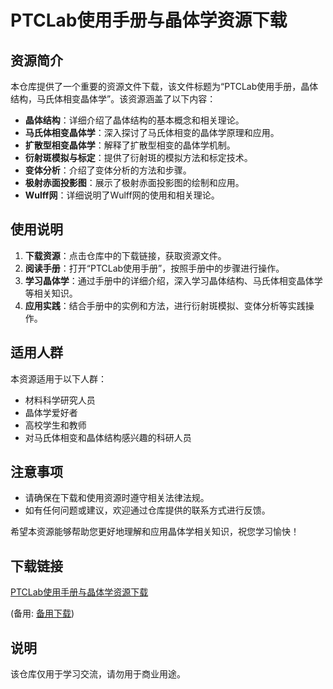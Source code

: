 # PTCLab使用手册与晶体学资源下载

## 资源简介

本仓库提供了一个重要的资源文件下载，该文件标题为“PTCLab使用手册，晶体结构，马氏体相变晶体学”。该资源涵盖了以下内容：

- **晶体结构**：详细介绍了晶体结构的基本概念和相关理论。
- **马氏体相变晶体学**：深入探讨了马氏体相变的晶体学原理和应用。
- **扩散型相变晶体学**：解释了扩散型相变的晶体学机制。
- **衍射斑模拟与标定**：提供了衍射斑的模拟方法和标定技术。
- **变体分析**：介绍了变体分析的方法和步骤。
- **极射赤面投影图**：展示了极射赤面投影图的绘制和应用。
- **Wulff网**：详细说明了Wulff网的使用和相关理论。

## 使用说明

1. **下载资源**：点击仓库中的下载链接，获取资源文件。
2. **阅读手册**：打开“PTCLab使用手册”，按照手册中的步骤进行操作。
3. **学习晶体学**：通过手册中的详细介绍，深入学习晶体结构、马氏体相变晶体学等相关知识。
4. **应用实践**：结合手册中的实例和方法，进行衍射斑模拟、变体分析等实践操作。

## 适用人群

本资源适用于以下人群：

- 材料科学研究人员
- 晶体学爱好者
- 高校学生和教师
- 对马氏体相变和晶体结构感兴趣的科研人员

## 注意事项

- 请确保在下载和使用资源时遵守相关法律法规。
- 如有任何问题或建议，欢迎通过仓库提供的联系方式进行反馈。

希望本资源能够帮助您更好地理解和应用晶体学相关知识，祝您学习愉快！

## 下载链接
[PTCLab使用手册与晶体学资源下载](https://pan.quark.cn/s/b9c418a4dbe4) 

(备用: [备用下载](https://pan.baidu.com/s/1x7i9VppTfbjTjYCcF5Mtjg?pwd=1234))

## 说明

该仓库仅用于学习交流，请勿用于商业用途。
